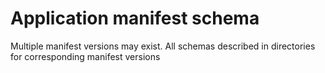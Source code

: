 # Application manifest schema

Multiple manifest versions may exist. All schemas described in directories for corresponding manifest versions 